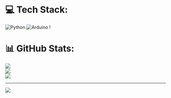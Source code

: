
# 💻 Tech Stack:
![Python](https://img.shields.io/badge/python-3670A0?style=for-the-badge&logo=python&logoColor=ffdd54) ![Arduino](https://img.shields.io/badge/-Arduino-00979D?style=for-the-badge&logo=Arduino&logoColor=white) !
# 📊 GitHub Stats:
![](https://github-readme-stats.vercel.app/api?username=Soheilsamandar&theme=dark&hide_border=false&include_all_commits=false&count_private=false)<br/>
![](https://github-readme-streak-stats.herokuapp.com/?user=Soheilsamandar&theme=dark&hide_border=false)<br/>
![](https://github-readme-stats.vercel.app/api/top-langs/?username=Soheilsamandar&theme=dark&hide_border=false&include_all_commits=false&count_private=false&layout=compact)

---
[![](https://visitcount.itsvg.in/api?id=Soheilsamandar&icon=0&color=0)](https://visitcount.itsvg.in)

<!-- Proudly created with GPRM ( https://gprm.itsvg.in ) -->

